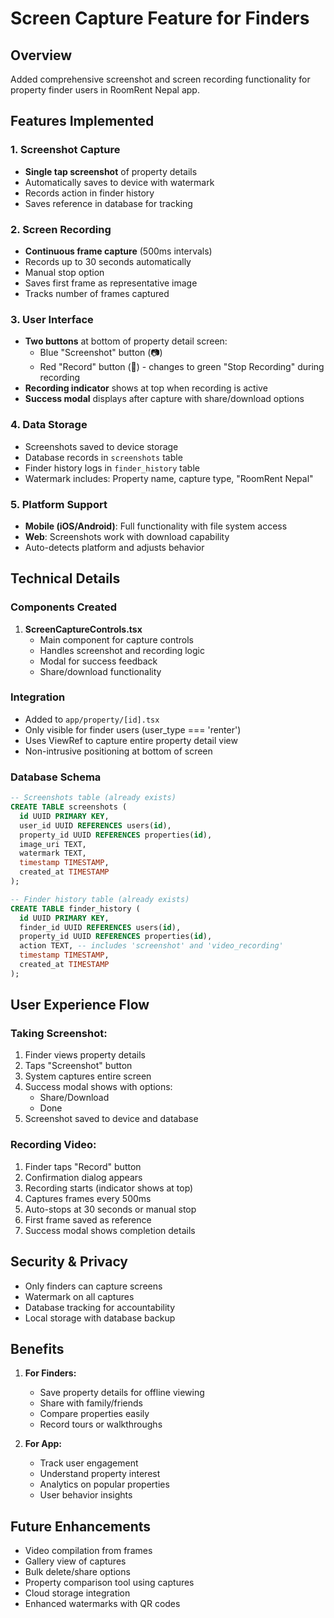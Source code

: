 # Screen Capture Feature for Finders

## Overview
Added comprehensive screenshot and screen recording functionality for property finder users in RoomRent Nepal app.

## Features Implemented

### 1. Screenshot Capture
- **Single tap screenshot** of property details
- Automatically saves to device with watermark
- Records action in finder history
- Saves reference in database for tracking

### 2. Screen Recording
- **Continuous frame capture** (500ms intervals)
- Records up to 30 seconds automatically
- Manual stop option
- Saves first frame as representative image
- Tracks number of frames captured

### 3. User Interface
- **Two buttons** at bottom of property detail screen:
  - Blue "Screenshot" button (📷)
  - Red "Record" button (🎥) - changes to green "Stop Recording" during recording
- **Recording indicator** shows at top when recording is active
- **Success modal** displays after capture with share/download options

### 4. Data Storage
- Screenshots saved to device storage
- Database records in `screenshots` table
- Finder history logs in `finder_history` table
- Watermark includes: Property name, capture type, "RoomRent Nepal"

### 5. Platform Support
- **Mobile (iOS/Android)**: Full functionality with file system access
- **Web**: Screenshots work with download capability
- Auto-detects platform and adjusts behavior

## Technical Details

### Components Created
1. **ScreenCaptureControls.tsx**
   - Main component for capture controls
   - Handles screenshot and recording logic
   - Modal for success feedback
   - Share/download functionality

### Integration
- Added to `app/property/[id].tsx`
- Only visible for finder users (user_type === 'renter')
- Uses ViewRef to capture entire property detail view
- Non-intrusive positioning at bottom of screen

### Database Schema
```sql
-- Screenshots table (already exists)
CREATE TABLE screenshots (
  id UUID PRIMARY KEY,
  user_id UUID REFERENCES users(id),
  property_id UUID REFERENCES properties(id),
  image_uri TEXT,
  watermark TEXT,
  timestamp TIMESTAMP,
  created_at TIMESTAMP
);

-- Finder history table (already exists)
CREATE TABLE finder_history (
  id UUID PRIMARY KEY,
  finder_id UUID REFERENCES users(id),
  property_id UUID REFERENCES properties(id),
  action TEXT, -- includes 'screenshot' and 'video_recording'
  timestamp TIMESTAMP,
  created_at TIMESTAMP
);
```

## User Experience Flow

### Taking Screenshot:
1. Finder views property details
2. Taps "Screenshot" button
3. System captures entire screen
4. Success modal shows with options:
   - Share/Download
   - Done
5. Screenshot saved to device and database

### Recording Video:
1. Finder taps "Record" button
2. Confirmation dialog appears
3. Recording starts (indicator shows at top)
4. Captures frames every 500ms
5. Auto-stops at 30 seconds or manual stop
6. First frame saved as reference
7. Success modal shows completion details

## Security & Privacy
- Only finders can capture screens
- Watermark on all captures
- Database tracking for accountability
- Local storage with database backup

## Benefits
1. **For Finders:**
   - Save property details for offline viewing
   - Share with family/friends
   - Compare properties easily
   - Record tours or walkthroughs

2. **For App:**
   - Track user engagement
   - Understand property interest
   - Analytics on popular properties
   - User behavior insights

## Future Enhancements
- Video compilation from frames
- Gallery view of captures
- Bulk delete/share options
- Property comparison tool using captures
- Cloud storage integration
- Enhanced watermarks with QR codes
